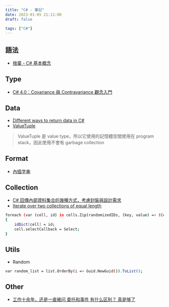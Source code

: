 ```yaml
---
title: "C# - 筆記"
date: 2023-01-05 21:11:00
draft: false

tags: ["C#"]
---
```


## 語法 
- [捨棄 - C# 基本概念](https://learn.microsoft.com/zh-tw/dotnet/csharp/fundamentals/functional/discards)

## Type
- [C# 4.0：Covariance 與 Contravariance 觀念入門](https://www.huanlintalk.com/2009/10/c-40covariance-and-contravariance.html)

## Data
- [Different ways to return data in C#](https://www.linkedin.com/pulse/different-ways-return-data-c-ziv-ben-or)
- [ValueTuple](https://dotblogs.com.tw/ASPNETShare/2017/02/24/20170223-ValueTuple)
> ValueTuple 是 value type，所以它使用的記憶體空間使用在 program stack，因此使用不會有 garbage collection

## Format
- [內插字串](https://dotblogs.com.tw/lazycodestyle/2016/06/24/005827)

## Collection
- [C# 回傳內部資料集合的幾種方式，考慮封裝與設計需求](https://dev.twsiyuan.com/2018/02/encapsulating-list-collection-in-c-sharp.html)
- [Iterate over two collections of equal length](https://codereview.stackexchange.com/questions/48661/iterate-over-two-collections-of-equal-length)
```sh
foreach (var (cell, id) in cells.Zip(randomizedIDs, (key, value) => (Cell: key, ID: value)))
{
    idDict[cell] = id;
    cell.selectCallback = Select;
}
```

## Utils

- Random
```sh
var random_list = list.OrderBy(i => Guid.NewGuid()).ToList();
```

## Other
- [工作十余年，还是一直被问 委托和事件 有什么区别？ 真是够了](https://zhuanlan.zhihu.com/p/178307774)


